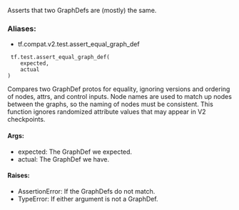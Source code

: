 Asserts that two GraphDefs are (mostly) the same.
### Aliases:
- tf.compat.v2.test.assert_equal_graph_def

```
 tf.test.assert_equal_graph_def(
    expected,
    actual
)
```
Compares two GraphDef protos for equality, ignoring versions and ordering of nodes, attrs, and control inputs. Node names are used to match up nodes between the graphs, so the naming of nodes must be consistent. This function ignores randomized attribute values that may appear in V2 checkpoints.
#### Args:
- expected: The GraphDef we expected.
- actual: The GraphDef we have.
#### Raises:
- AssertionError: If the GraphDefs do not match.
- TypeError: If either argument is not a GraphDef.
